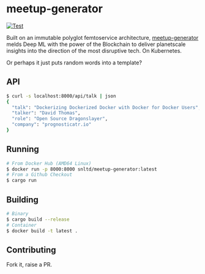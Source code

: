 # meetup-generator

[![Test](https://github.com/snltd/meetup-generator-rs/actions/workflows/test.yml/badge.svg)](https://github.com/snltd/meetup-generator-rs/actions/workflows/test.yml)

Built on an immutable polyglot femtoservice architecture,
[meetup-generator](https://meetup.id264.net) melds Deep ML with the power of the
Blockchain to deliver planetscale insights into the direction of the most
disruptive tech. On Kubernetes.

Or perhaps it just puts random words into a template?

## API

```sh
$ curl -s localhost:8000/api/talk | json
{
  "talk": "Dockerizing Dockerized Docker with Docker for Docker Users",
  "talker": "David Thomas",
  "role": "Open Source Dragonslayer",
  "company": "prognosticatr.io"
}
```

## Running

```sh
# From Docker Hub (AMD64 Linux)
$ docker run -p 8000:8000 snltd/meetup-generator:latest
# From a Github Checkout
$ cargo run
```

## Building

```sh
# Binary
$ cargo build --release
# Container
$ docker build -t latest .
```

## Contributing

Fork it, raise a PR.

